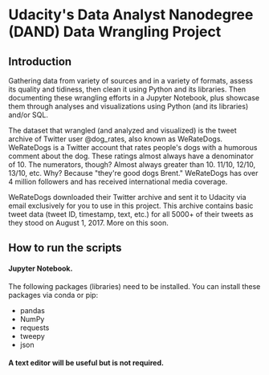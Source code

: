 # Udacity's Data Analyst Nanodegree (DAND) Data Wrangling Project

## Introduction
Gathering data from variety of sources and in a variety of formats, assess its quality and tidiness, then clean it using Python and its libraries. Then documenting these wrangling efforts in a Jupyter Notebook, plus showcase them through analyses and visualizations using Python (and its libraries) and/or SQL.

The dataset that wrangled (and analyzed and visualized) is the tweet archive of Twitter user @dog_rates, also known as WeRateDogs. WeRateDogs is a Twitter account that rates people's dogs with a humorous comment about the dog. These ratings almost always have a denominator of 10. The numerators, though? Almost always greater than 10. 11/10, 12/10, 13/10, etc. Why? Because "they're good dogs Brent." WeRateDogs has over 4 million followers and has received international media coverage.

WeRateDogs downloaded their Twitter archive and sent it to Udacity via email exclusively for you to use in this project. This archive contains basic tweet data (tweet ID, timestamp, text, etc.) for all 5000+ of their tweets as they stood on August 1, 2017. More on this soon.

## How to run the scripts
#### Jupyter Notebook.

The following packages (libraries) need to be installed. You can install these packages via conda or pip:
- pandas
- NumPy
- requests
- tweepy
- json

#### A text editor will be useful but is not required.
